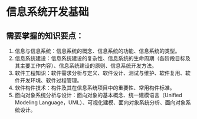 **信息系统开发基础**
========

需要掌握的知识要点：
----------

1. 信息与信息系统：信息系统的概念、信息系统的功能、信息系统的类型。
2. 信息系统建设：信息系统建设的复杂性、信息系统的生命周期（各阶段目标及其主要工作内容）、信息系统建设的原则、信息系统开发方法。
3. 软件工程知识：软件需求分析与定义、软件设计、测试与维护、软件复用、软件开发环境、软件过程管理。
4. 软件构件技术：构件及其在信息系统项目中的重要性、常用构件标准。
5. 面向对象系统分析与设计：面向对象的基本概念、统一建模语言（Unified Modeling Language，UML）、可视化建模、面向对象系统分析、面向对象系统设计。

